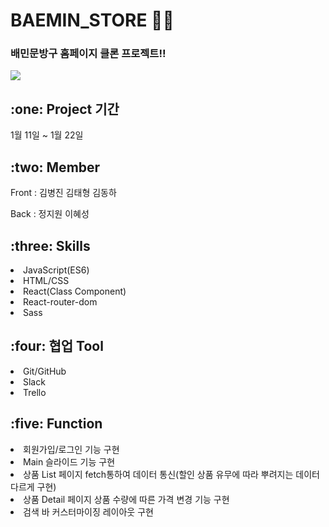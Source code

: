 <h1>BAEMIN_STORE 🤜🏻</h1>

<h3>배민문방구 홈페이지 클론 프로젝트!!</h3>
<img src="https://user-images.githubusercontent.com/65752350/111026013-55084e80-842b-11eb-9d16-5a5277f174bc.png"></img>

<h2>:one: Project 기간</h2>
<P>1월 11일 ~ 1월 22일</p>

<h2>:two: Member</h2>
<p>Front : 김병진 김태형 김동하 </p>
<p>Back : 정지원 이혜성</p>

<h2>:three: Skills</h2>
<li>JavaScript(ES6)</li>
<li>HTML/CSS</li>
<li>React(Class Component)</li>
<li>React-router-dom</li>
<li>Sass</li>

<h2>:four: 협업 Tool</h2>
<li>Git/GitHub</li>
<li>Slack</li>
<li>Trello</li>

<h2>:five: Function</h2>
<li>회원가입/로그인 기능 구현</li>
<li>Main 슬라이드 기능 구현</li>
<li>상품 List 페이지 fetch통하여 데이터 통신(할인 상품 유무에 따라 뿌려지는 데이터 다르게 구현)</li>
<li>상품 Detail 페이지 상품 수량에 따른 가격 변경 기능 구현</li>
<li>검색 바 커스터마이징 레이아웃 구현</li>

